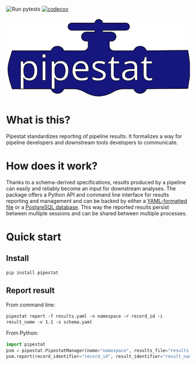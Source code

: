 ![Run pytests](https://github.com/pepkit/pipestat/workflows/Run%20pytests/badge.svg)
[![codecov](https://codecov.io/gh/pepkit/pipestat/branch/master/graph/badge.svg?token=O07MXSQZ32)](https://codecov.io/gh/pepkit/pipestat)
<br></br>
<img src="docs/img/pipestat_logo.svg" class="img-header"> 

# What is this?

Pipestat standardizes reporting of pipeline results. It formalizes a way for pipeline developers and downstream tools developers to communicate. 

# How does it work?

Thanks to a schema-derived specifications, results produced by a pipeline can easily and reliably become an input for downstream analyses. The package offers a Python API and command line interface for results reporting and management and can be backed by either a [YAML-formatted file](https://yaml.org/spec/1.2/spec.html) or a [PostgreSQL database](https://www.postgresql.org/). This way the reported results persist between multiple sessions and can be shared between multiple processes.

# Quick start

## Install

```console
pip install pipestat
```

## Report result

From command line:

```console
pipestat report -f results.yaml -n namespace -r record_id -i result_name -v 1.1 -s schema.yaml
```

From Python:

```python
import pipestat
psm = pipestat.PipestatManager(name="namespace", results_file="results.yaml", schema_path="schema.yaml")
psm.report(record_identifier="record_id", result_identifier="result_name", value=1.1)
```
 


